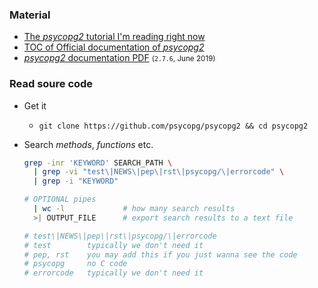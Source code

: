 ### Material
- [The *psycopg2* tutorial I'm reading right now](http://initd.org/psycopg/docs/usage.html)
- [TOC of Official documentation of *psycopg2*](http://initd.org/psycopg/docs/index.html)
- [*psycopg2* documentation PDF](http://initd.org/psycopg/docs/index.html) <small>(`2.7.6`, June 2019)</small>

### Read soure code

- Get it
  - `git clone https://github.com/psycopg/psycopg2 && cd psycopg2`
- Search _methods_, _functions_ etc.

  ```bash
  grep -inr 'KEYWORD' SEARCH_PATH \
    | grep -vi "test\|NEWS\|pep\|rst\|psycopg/\|errorcode" \
    | grep -i "KEYWORD"

  # OPTIONAL pipes
    | wc -l             # how many search results
    >| OUTPUT_FILE      # export search results to a text file

  # test\|NEWS\|pep\|rst\|psycopg/\|errorcode
  # test        typically we don't need it
  # pep, rst    you may add this if you just wanna see the code
  # psycopg     no C code
  # errorcode   typically we don't need it
  ```
